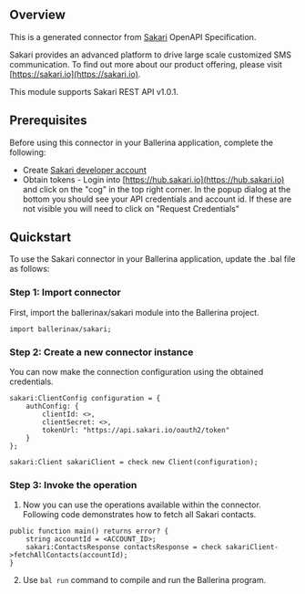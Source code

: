 ## Overview
This is a generated connector from [Sakari](https://sakari.io/) OpenAPI Specification. 

Sakari provides an advanced platform to drive large scale customized SMS communication. To find out more about our product offering, please visit [https://sakari.io](https://sakari.io).

This module supports Sakari REST API v1.0.1.
 
## Prerequisites
Before using this connector in your Ballerina application, complete the following:
- Create [Sakari developer account](https://hub.sakari.io/)
- Obtain tokens - Login into [https://hub.sakari.io](https://hub.sakari.io) and click on the "cog" in the top right corner. In the popup dialog at the bottom you should see your API credentials and account id. If these are not visible you will need to click on "Request Credentials"
 
## Quickstart
To use the Sakari connector in your Ballerina application, update the .bal file as follows:
### Step 1: Import connector
First, import the ballerinax/sakari module into the Ballerina project.
```ballerina
import ballerinax/sakari;
```
### Step 2: Create a new connector instance
You can now make the connection configuration using the obtained credentials.
```ballerina
sakari:ClientConfig configuration = {
    authConfig: {
        clientId: <>,
        clientSecret: <>,
        tokenUrl: "https://api.sakari.io/oauth2/token"   
    }
};

sakari:Client sakariClient = check new Client(configuration);

```
### Step 3: Invoke the operation
1. Now you can use the operations available within the connector. Following code demonstrates how to fetch all Sakari contacts. 
```ballerina
public function main() returns error? {
    string accountId = <ACCOUNT_ID>;
    sakari:ContactsResponse contactsResponse = check sakariClient->fetchAllContacts(accountId);
}
``` 
2. Use `bal run` command to compile and run the Ballerina program.
